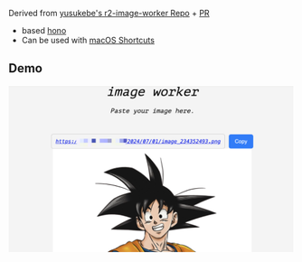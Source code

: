 Derived from [yusukebe's r2-image-worker Repo](https://github.com/yusukebe/r2-image-worker) + [PR](https://github.com/yusukebe/r2-image-worker/pull/5)

- based [hono](https://hono.dev)
- Can be used with [macOS Shortcuts](https://github.com/yusukebe/r2-image-worker?tab=readme-ov-file#use-with-shortcuts)

## Demo

![Screenshot](demo.jpg)
